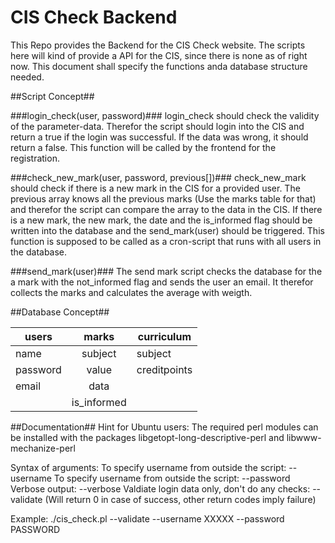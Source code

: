 CIS Check Backend
=========

This Repo provides the Backend for the CIS Check website. The scripts here will kind of provide a API for the CIS, since there is none as of right now. This document shall specify the functions anda database structure needed.

##Script Concept##

###login_check(user, password)###
login_check should check the validity of the parameter-data. Therefor the script should login into the CIS and return a true if the login was successful. If the data was wrong, it should return a false. This function will be called by the frontend for the registration.

###check_new_mark(user, password, previous[])###
check_new_mark should check if there is a new mark in the CIS for a provided user. The previous array knows all the previous marks (Use the marks table for that) and therefor the script can compare the array to the data in the CIS. If there is a new mark, the new mark, the date and the is_informed flag should be written into the database and the send_mark(user) should be triggered. This function is supposed to be called as a cron-script that runs with all users in the database. 

###send_mark(user)###
The send mark script checks the database for the a mark with the not_informed flag and sends the user an email. It therefor collects the marks and calculates the average with weigth.


##Database Concept##

| users         | marks         | curriculum |
| ------------- |:-------------:|------------|
| name          | subject       | subject    |
| password      | value         |creditpoints|
| email         | data          |
                | is_informed   |

##Documentation##
Hint for Ubuntu users:
The required perl modules can be installed with the packages libgetopt-long-descriptive-perl and libwww-mechanize-perl

Syntax of arguments:
To specify username from outside the script:
--username
To specify username from outside the script:
--password
Verbose output:
--verbose
Valdiate login data only, don't do any checks:
--validate
(Will return 0 in case of success, other return codes imply failure)

Example:
./cis_check.pl  --validate --username XXXXX --password PASSWORD
